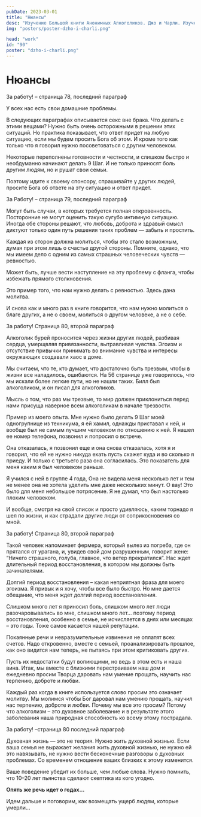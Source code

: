```yaml
---
pubDate: 2023-03-01
title: "Нюансы"
desc: "Изучение Большой книги Анонимных Алкоголиков. Джо и Чарли. Изучение БК. (089)"
img: "posters/poster-dzho-i-charli.png"

head: "work"
id: "90"
poster: "dzho-i-charli.png"
---
```


# Нюансы

За работу! – страница 78, последний параграф

У всех нас есть свои домашние проблемы.

В следующих параграфах описывается секс вне брака. Что делать с этими вещами? Нужно быть очень осторожными в решении этих ситуаций. Но практика показывает, что ответ придет на любую ситуацию, если мы будем просить Бога об этом. И кроме того как только что я говорил нужно посоветоваться с другим человеком.

Некоторые переполнены готовности и честности, и слишком быстро и необдуманно начинают делать 9 Шаг. И не только приносят боль другим людям, но и рушат свои семьи.

Поэтому идите к своему спонсору, спрашивайте у других людей, просите Бога об ответе на эту ситуацию и ответ придет.

За Работу! – страница 79, последний параграф

Могут быть случаи, в которых требуется полная откровенность. Посторонние не могут оценить такую сугубо интимную ситуацию. Иногда обе стороны решают, что любовь, доброта и здравый смысл диктуют только один путь решения таких проблем — забыть и простить.

Каждая из сторон должна молиться, чтобы это стало возможным, думая при этом лишь о счастье другой стороны. Помните, однако, что мы имеем дело с одним из самых страшных человеческих чувств — ревностью.

Может быть, лучше вести наступление на эту проблему с фланга, чтобы избежать прямого столкновения.

Это пример того, что нам нужно делать с ревностью. Здесь дана молитва.

И снова как и много раз в книге говорится, что нам нужно молиться о благе других, а не о своем, молиться о другом человеке, а не о себе.

За работу! Страница 80, второй параграф

Алкоголик бурей проносится через жизни других людей, разбивая сердца, умерщвляя привязанности, вытравливая чувства. Эгоизм и отсутствие привычки принимать во внимание чувства и интересы окружающих создавали хаос в доме.

Мы считаем, что те, кто думает, что достаточно быть трезвым, чтобы в жизни все наладилось, ошибаются.
На 56 странице уже говорилось, что мы искали более легкие пути, но не нашли таких. Билл был алкоголиком, и он писал для алкоголиков.

Мысль о том, что раз мы трезвые, то мир должен приклониться перед нами присуща наверное всем алкоголикам в начале трезвости.

Пример из моего опыта. Мне нужно было делать 9 Шаг моей одногрупнице из техникума, я ей хамил, однажды приставал к ней, и вообще был не самым лучшим человеком по отношению к ней. Я нашел ее номер телефона, позвонил и попросил о встрече.

Она отказалась, я позвонил еще и она снова отказалась, хотя я и говорил, что ей не нужно никуда ехать пусть скажет куда и во сколько я приеду. И только с третьего раза она согласилась. Это показатель для меня каким я был человеком раньше.

Я учился с ней в группе 4 года, Она не видела меня несколько лет и тем не менее она не хотела уделить мне даже нескольких минут. О вау! Это было для меня небольшое потрясение. Я не думал, что был настолько плохим человеком.

И вообще, смотря на свой список и просто удивляюсь, каким торнадо я шел по жизни, и как страдали другие люди от соприкосновения со мной.

За работу! Страница 80, второй параграф

Такой человек напоминает фермера, который вылез из погреба, где он прятался от урагана, и, увидев свой дом разрушенным, говорит жене: “Ничего страшного, голуба, главное, что ветер прекратился”. Нас ждет длительный период восстановления, в котором мы должны быть зачинателями.

Долгий период восстановления – какая неприятная фраза для моего эгоизма. Я привык и я хочу, чтобы все было быстро. Но мне дается обещание, что меня ждет долгий период восстановления.

Слишком много лет я приносил боль, слишком много лет люди разочаровывались во мне, слишком много лет… поэтому период восстановления, особенно в семье, не исчисляется в днях или месяцах – это годы. Тоже самое касается нашей репутации.

Покаянные речи и невразумительные извинения не оплатят всех счетов. Надо откровенно, вместе с семьей, проанализировать прошлое, как оно видится нам теперь, не пытаясь при этом критиковать других.

Пусть их недостатки будут вопиющими, но ведь в этом есть и наша вина. Итак, мы вместе с близкими перестраиваем наш дом и ежедневно просим Творца даровать нам умение прощать, научить нас терпению, доброте и любви.

Каждый раз когда в книге используется слово просим это означает молитву. Мы молимся чтобы Бог даровал нам умению прощать, научил нас терпению, доброте и любви. Почему мы все это просим? Потому что алкоголизм – это духовное заболевание и в результате этого заболевания наша природная способность ко всему этому пострадала.

За работу! –страница 80 последний параграф

Духовная жизнь — это не теория. Нужно жить духовной жизнью. Если ваша семья не выражает желания жить духовной жизнью, не нужно ей это навязывать, не нужно вести бесконечные разговоры о духовных проблемах. Со временем отношение ваших близких к этому изменится.

Ваше поведение убедит их больше, чем любые слова. Нужно помнить, что 10–20 лет пьянства сделают скептика из кого угодно.

**Опять же речь идет о годах…**

Идем дальше и поговорим, как возмещать ущерб людям, которые умерли…
